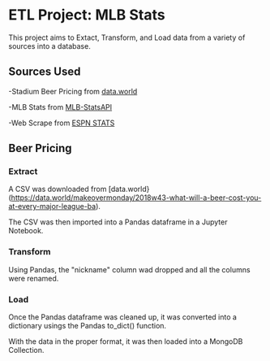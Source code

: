 # ETL Project: MLB Stats
This project aims to Extact, Transform, and Load data from a variety of sources into a database.

## Sources Used
-Stadium Beer Pricing from [data.world](https://data.world/makeovermonday/2018w43-what-will-a-beer-cost-you-at-every-major-league-ba)

-MLB Stats from [MLB-StatsAPI](https://github.com/toddrob99/MLB-StatsAPI/wiki.)

-Web Scrape from [ESPN STATS](http://www.espn.com/mlb/history/leaders/_/breakdown/season/year/2018)

## Beer Pricing

### Extract

A CSV was downloaded from [data.world}(https://data.world/makeovermonday/2018w43-what-will-a-beer-cost-you-at-every-major-league-ba). 

The CSV was then imported into a Pandas dataframe in a Jupyter Notebook.

### Transform

Using Pandas, the "nickname" column wad dropped and all the columns were renamed.

### Load

Once the Pandas dataframe was cleaned up, it was converted into a dictionary usings the Pandas to_dict() function. 

With the data in the proper format, it was then loaded into a MongoDB Collection.